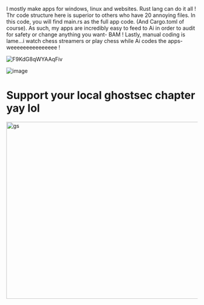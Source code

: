 I mostly make apps for windows, linux and websites. Rust lang can do it all ! Thr code structure here is superior to others who have 20 annoying  files. In this code, you will find main.rs as the full app code. (And Cargo.toml of course). As such, my apps are incredibly easy to feed to Ai in order to audit for safety or change anything you want- BAM ! Lastly, manual coding is lame...i watch chess streamers or play chess while Ai codes the apps- weeeeeeeeeeeeeee !


![F9KdG8qWYAAqFiv](https://github.com/user-attachments/assets/7fd7ac2c-dbb6-40a5-90f8-07bda572cfcd)









![image](https://github.com/user-attachments/assets/8a520902-89d7-41a0-950f-480b9c60854b)



# Support your local ghostsec chapter yay lol 

<img width="546" height="467" alt="gs" src="https://github.com/user-attachments/assets/3874a624-40a1-4e17-a061-edc28b16d662" />
